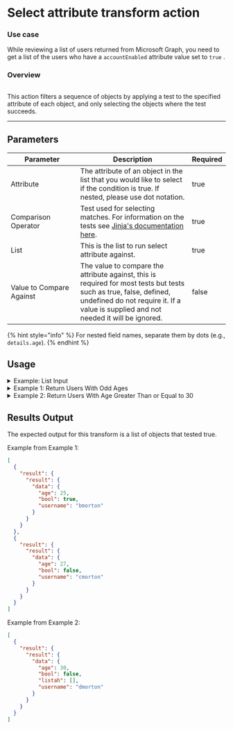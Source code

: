 # Select attribute transform action

### Use case

While reviewing a list of users returned from Microsoft Graph, you need to get a list of the users who have a `accountEnabled` attribute value set to `true` .

### Overview

<figure><img src="../../../../.gitbook/assets/Screenshot 2025-03-28 at 11.29.37 AM.png" alt=""><figcaption></figcaption></figure>

This action filters a sequence of objects by applying a test to the specified attribute of each object, and only selecting the objects where the test succeeds.

***

## Parameters

<table><thead><tr><th width="217">Parameter</th><th width="417.3333333333333">Description</th><th data-type="checkbox">Required</th></tr></thead><tbody><tr><td>Attribute</td><td>The attribute of an object in the list that you would like to select if the condition is true. If nested, please use dot notation.</td><td>true</td></tr><tr><td>Comparison Operator</td><td>Test used for selecting matches. For information on the tests see <a href="https://jinja.palletsprojects.com/en/stable/templates/#jinja-tests">Jinja's documentation here</a>.</td><td>true</td></tr><tr><td>List</td><td>This is the list to run select attribute against.</td><td>true</td></tr><tr><td>Value to Compare Against</td><td>The value to compare the attribute against, this is required for most tests but tests such as true, false, defined, undefined do not require it. If a value is supplied and not needed it will be ignored.</td><td>false</td></tr></tbody></table>

{% hint style="info" %}
For nested field names, separate them by dots (e.g., `details.age`).
{% endhint %}

## Usage

<details>

<summary>Example: List Input</summary>

```json
[
  {
    "result": {
      "result": {
        "data": {
          "age": 20,
          "bool": true,
          "username": "amorton"
        }
      }
    }
  },
  {
    "result": {
      "result": {
        "data": {
          "age": 25,
          "bool": true,
          "username": "bmorton"
        }
      }
    }
  },
  {
    "result": {
      "result": {
        "data": {
          "age": 27,
          "bool": false,
          "username": "cmorton"
        }
      }
    }
  },
  {
    "result": {
      "result": {
        "data": {
          "age": 30,
          "bool": false,
          "listah": [],
          "username": "dmorton"
        }
      }
    }
  },
  {
    "result": {
      "result": {
        "data": {
          "age": 22,
          "bool": true,
          "username": "emorton"
        }
      }
    }
  },
  {
    "result": {
      "result": {
        "data": {
          "age": 29.99,
          "bool": null,
          "username": "fmorton"
        }
      }
    }
  }
]
```

</details>

<details>

<summary>Example 1: Return Users With Odd Ages</summary>

Inputs:

**Attribute:** result.result.data.age

**Comparison Operator:** odd

**List**: See `Example: List Input`

**Value to Compare Against**: None

</details>

<details>

<summary>Example 2: Return Users With Age Greater Than or Equal to 30</summary>

Inputs:

**Attribute:** result.result.data.age

**Comparison Operator:** ge

**List**: See `Example: List Input`

**Value to Compare Against**: 30

</details>

## Results Output

The expected output for this transform is a list of objects that tested true.

Example from Example 1:

```json
[
  {
    "result": {
      "result": {
        "data": {
          "age": 25,
          "bool": true,
          "username": "bmorton"
        }
      }
    }
  },
  {
    "result": {
      "result": {
        "data": {
          "age": 27,
          "bool": false,
          "username": "cmorton"
        }
      }
    }
  }
]
```

Example from Example 2:

```json
[
  {
    "result": {
      "result": {
        "data": {
          "age": 30,
          "bool": false,
          "listah": [],
          "username": "dmorton"
        }
      }
    }
  }
]
```
